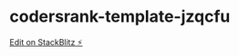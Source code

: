 # codersrank-template-jzqcfu

[Edit on StackBlitz ⚡️](https://stackblitz.com/edit/codersrank-template-jzqcfu)
